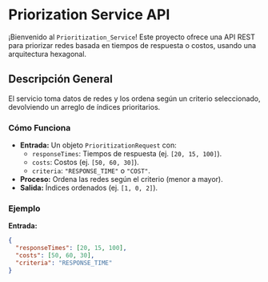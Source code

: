 # Priorization Service API

¡Bienvenido al `Prioritization_Service`! Este proyecto ofrece una API REST para priorizar redes basada en tiempos de respuesta o costos, usando una arquitectura hexagonal.

## Descripción General

El servicio toma datos de redes y los ordena según un criterio seleccionado, devolviendo un arreglo de índices prioritarios.

### Cómo Funciona

- **Entrada:** Un objeto `PrioritizationRequest` con:
    - `responseTimes`: Tiempos de respuesta (ej. `[20, 15, 100]`).
    - `costs`: Costos (ej. `[50, 60, 30]`).
    - `criteria`: `"RESPONSE_TIME"` o `"COST"`.
- **Proceso:** Ordena las redes según el criterio (menor a mayor).
- **Salida:** Índices ordenados (ej. `[1, 0, 2]`).

### Ejemplo

**Entrada:**
```json
{
  "responseTimes": [20, 15, 100],
  "costs": [50, 60, 30],
  "criteria": "RESPONSE_TIME"
}
